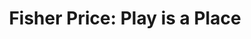 ---
collection_archive: true
collection_category:
  - Studio
  - Kids
  - Advertising
  - Color
  - Humor
  - Still Life + Details
  - Advertising
  - Reportage
  - Still Life + Details
  - Environments
  - Portraits
collection_content: 
collection_cover: https://d1sf55qlb7p6hz.cloudfront.net/wk_fisher-horizontalthumbs-1.jpg
collection_cover_mobile: https://d1sf55qlb7p6hz.cloudfront.net/verticalcovers-47.jpg
collection_description: >-
  John Goodman as the classic Fisher Price farmer for Wieden Kennedy. Sometimes
  great projects are executed but never seen to completion. 


  Scroll for scenes around set and the Ringan Ledwidge directed :60. You will
  also find the additional component of the commission where I capture classic
  fisher price toys juxtaposed around set and the Universal Studio Lot. 
collection_description_alignment: center
collection_filter:
  - Commissioned + Stock
collection_hidden: false
collection_meta: Featuring John Goodman for Wieden Kennedy
collection_preview:
  - https://d1sf55qlb7p6hz.cloudfront.net/wk_fisher-horizontalthumbs-7.jpg
  - https://d1sf55qlb7p6hz.cloudfront.net/wk_fisher-horizontalthumbs-1.jpg
  - https://d1sf55qlb7p6hz.cloudfront.net/wk_fisher-horizontalthumbs-3.jpg
  - https://d1sf55qlb7p6hz.cloudfront.net/wk_fisher-horizontalthumbs-2.jpg
  - https://d1sf55qlb7p6hz.cloudfront.net/wk_fisher-horizontalthumbs-5.jpg
  - https://d1sf55qlb7p6hz.cloudfront.net/wk_fisher-horizontalthumbs-4.jpg
cover_image: https://d1sf55qlb7p6hz.cloudfront.net/wk_fisher-horizontalthumbs-6 copy.jpg
date: 
hide_footer: true 
logo: 
navigation_theme: white
px_extra: true
slug: fisher-price
theme_color: "#E0AADC"
theme_color_all_works: FFE27A"
title: 'Fisher Price: Play is a Place'
collection_awards:
  - content: |-
      **2019**  
      AP 35: American Photography Annual 35  
      Best Personal Work Series:  
      "Phoenix: A Dystopian Legoland That Tastes Like Candy"
    template: popup-text-element
collection_exhibition:
  - content: |-
      **2019**  
      AP 35: American Photography Annual 35  
      Best Personal Work Series:  
      "Phoenix: A Dystopian Legoland That Tastes Like Candy"
    template: popup-text-element
collection_blocks:
  - _bookshop_name: collections/media-row-start
    row_alignment: between
  - _bookshop_name: collections/media-element 
    color: "#D3CAF2"
    image:  https://d1sf55qlb7p6hz.cloudfront.net/wk-fisherprice-1.jpg
    margin_left: 35
    margin_right: 0
    margin_y: 200
    width: 30
  - _bookshop_name: collections/media-element 
    color: "#F2DECC"
    image:  https://d1sf55qlb7p6hz.cloudfront.net/wk-fisherprice-2.jpg
    margin_left: 0
    margin_right: 5
    margin_y: 200
    width: 30
  - _bookshop_name: collections/media-row
    row_alignment: between
  - _bookshop_name: collections/media-element 
    color: "#FFD3C2"
    image:  https://d1sf55qlb7p6hz.cloudfront.net/wk-fisherprice-5.jpg
    margin_left: 15
    margin_right: 0
    margin_y: 100
    width: 33
  - _bookshop_name: collections/media-element 
    color: "#BCC2DE"
    image:  https://d1sf55qlb7p6hz.cloudfront.net/wk-fisherprice-6.jpg
    margin_left: 0
    margin_right: 15
    margin_y: 900
    width: 30
  - _bookshop_name: collections/media-row
    row_alignment: between
  - _bookshop_name: collections/media-element 
    color: "#56BBE6"
    image:  https://d1sf55qlb7p6hz.cloudfront.net/wk-fisherprice-4.jpg
    margin_left: 20
    margin_y: 100
    width: 55
  - _bookshop_name: collections/media-row
    row_alignment: between
  - _bookshop_name: collections/media-element 
    color: "#FECEA1"
    image:  https://d1sf55qlb7p6hz.cloudfront.net/wk-fisherprice-9.jpg
    margin_left: 5
    margin_y: 200
    width: 55
  - _bookshop_name: collections/media-element 
    color: "#F9AA95"
    image:  https://d1sf55qlb7p6hz.cloudfront.net/wk-fisherprice-8.jpg
    margin_left: 0
    margin_right: 5
    margin_y: 800
    width: 25
  - _bookshop_name: collections/media-row
    row_alignment: between
  - _bookshop_name: collections/media-element 
    color: "#D1C5E0"
    image:  https://d1sf55qlb7p6hz.cloudfront.net/wk-fisherprice-10.jpg
    margin_left: 20
    margin_right: 0
    margin_y: 200
    width: 66
  - _bookshop_name: collections/media-row
    row_alignment: between
  - _bookshop_name: collections/media-element 
    color: "#FFB1A7"
    image:  https://d1sf55qlb7p6hz.cloudfront.net/wk-fisherprice-11.jpg
    margin_left: 10
    margin_y: 200
    width: 45
  - _bookshop_name: collections/media-row
    row_alignment: between
  - _bookshop_name: collections/media-element 
    color: "#FEBC81"
    image:  https://d1sf55qlb7p6hz.cloudfront.net/wk-fisherprice-12.jpg
    margin_left: 40
    margin_right: 0
    margin_y: 200
    width: 33
  - _bookshop_name: collections/media-row
    row_alignment: between
  - _bookshop_name: collections/media-element 
    color: "#BCCBD0"
    image:  https://d1sf55qlb7p6hz.cloudfront.net/wk-fisherprice-13.jpg
    margin_left: 20
    margin_right: 0
    margin_y: 200
    width: 66
  - _bookshop_name: collections/media-row
    row_alignment: between
  - _bookshop_name: collections/media-motion
    align_y: start
    margin_left: 5
    margin_right: 0
    margin_y: 200
    show_controls: true
    vimeo_id: 480559052
    width: 90
  - _bookshop_name: collections/media-row
    row_alignment: between
  - _bookshop_name: collections/media-text
    align_y: start
    margin_left: 0
    margin_right: 0
    margin_y: 100
    text: Part II
    text_alignment: left
    text_size: 10xl
    text_tracking: normal
    width: 50
  - _bookshop_name: collections/media-row
    row_alignment: between
  - _bookshop_name: collections/media-element 
    color: "#F2D6C7"
    image:  https://d1sf55qlb7p6hz.cloudfront.net/wk-fisherprice-15.jpg
    margin_left: 10
    margin_right: 0
    margin_y: 100
    width: 66
  - _bookshop_name: collections/media-row
    row_alignment: between
  - _bookshop_name: collections/media-element 
    color: "#0E0C0D"
    image:  https://d1sf55qlb7p6hz.cloudfront.net/wk-fisherprice-16.jpg
    margin_left: 30
    margin_y: 200
    width: 40
  - _bookshop_name: collections/media-element 
    color: "#DEEBA6"
    image:  https://d1sf55qlb7p6hz.cloudfront.net/wk-fisherprice-17.jpg
    margin_left: 0
    margin_right: 0
    margin_y: 1000
    width: 25
  - _bookshop_name: collections/media-row
    row_alignment: between
  - _bookshop_name: collections/media-element 
    color: "#FBECDB"
    image:  https://d1sf55qlb7p6hz.cloudfront.net/wk-fisherprice-19.jpg
    margin_left: 10
    margin_right: 0
    margin_y: 800
    width: 30
  - _bookshop_name: collections/media-element 
    color: "#BDD3E7"
    image:  https://d1sf55qlb7p6hz.cloudfront.net/wk-fisherprice-18.jpg
    margin_left: 0
    margin_right: 5
    margin_y: 100
    width: 50
  - _bookshop_name: collections/media-row
    row_alignment: between
  - _bookshop_name: collections/media-element 
    color: "#0D0B07"
    image:  https://d1sf55qlb7p6hz.cloudfront.net/wk-fisherprice-20.jpg
    margin_left: 20
    margin_right: 0
    margin_y: 100
    width: 66
  - _bookshop_name: collections/media-row
    row_alignment: between
  - _bookshop_name: collections/media-element 
    color: "#EAD6C9"
    image:  https://d1sf55qlb7p6hz.cloudfront.net/wk-fisherprice-22.jpg
    margin_left: 10
    margin_right: 0
    margin_y: 700
    width: 25
  - _bookshop_name: collections/media-element 
    color: "#E5D1E6"
    image:  https://d1sf55qlb7p6hz.cloudfront.net/wk-fisherprice-21.jpg
    margin_left: 0
    margin_y: 100
    width: 55
  - _bookshop_name: collections/media-row
    row_alignment: between
  - _bookshop_name: collections/media-element 
    color: "#E9AF95"
    image:  https://d1sf55qlb7p6hz.cloudfront.net/wk-fisherprice-23.jpg
    margin_left: 25
    margin_y: 100
    width: 70
  - _bookshop_name: collections/media-row-end
collection_press:
  - content: |-
      **2019**  
      AP 35: American Photography Annual 35  
      Best Personal Work Series:  
      "Phoenix: A Dystopian Legoland That Tastes Like Candy"
    template: popup-text-element
---
